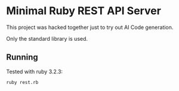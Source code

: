 # Minimal Ruby REST API Server

This project was hacked together just to try out AI Code generation.

Only the standard library is used.

## Running

Tested with ruby 3.2.3:

```bash
ruby rest.rb
```